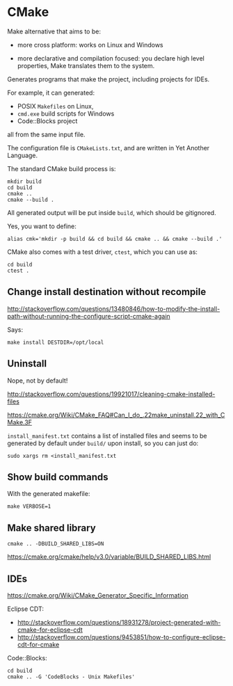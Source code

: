 # CMake

Make alternative that aims to be:

-   more cross platform: works on Linux and Windows

-   more declarative and compilation focused:
    you declare high level properties, Make translates them to the system.

Generates programs that make the project, including projects for IDEs.

For example, it can generated:

- POSIX `Makefiles` on Linux,
- `cmd.exe` build scripts for Windows
- Code::Blocks project

all from the same input file.

The configuration file is `CMakeLists.txt`, and are written in Yet Another Language.

The standard CMake build process is:

    mkdir build
    cd build
    cmake ..
    cmake --build .

All generated output will be put inside `build`, which should be gitignored.

Yes, you want to define:

    alias cmk='mkdir -p build && cd build && cmake .. && cmake --build .'

CMake also comes with a test driver, `ctest`, which you can use as:

    cd build
    ctest .

## Change install destination without recompile

<http://stackoverflow.com/questions/13480846/how-to-modify-the-install-path-without-running-the-configure-script-cmake-again>

Says:

    make install DESTDIR=/opt/local

## Uninstall

Nope, not by default!

<http://stackoverflow.com/questions/19921017/cleaning-cmake-installed-files>

<https://cmake.org/Wiki/CMake_FAQ#Can_I_do_.22make_uninstall.22_with_CMake.3F>

`install_manifest.txt` contains a list of installed files and seems to be generated by default under `build/` upon install, so you can just do:

    sudo xargs rm <install_manifest.txt

## Show build commands

With the generated makefile:

    make VERBOSE=1

## Make shared library

    cmake .. -DBUILD_SHARED_LIBS=ON

<https://cmake.org/cmake/help/v3.0/variable/BUILD_SHARED_LIBS.html>

## IDEs

<https://cmake.org/Wiki/CMake_Generator_Specific_Information>

Eclipse CDT:

- <http://stackoverflow.com/questions/18931278/project-generated-with-cmake-for-eclipse-cdt>
- <http://stackoverflow.com/questions/9453851/how-to-configure-eclipse-cdt-for-cmake>

Code::Blocks:

    cd build
    cmake .. -G 'CodeBlocks - Unix Makefiles'
